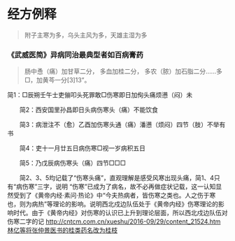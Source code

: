 # 经方例释


> 附子主寒为多，乌头主风为多，天雄主湿为多

### 《武威医简》异病同治最典型者如百病膏药
> 肠中恿（痛）加甘草二分，
> 多血加桂二分，
> 多农（脓）加石脂二分……多□，加黄芩一分[3]13”。


简1：□辰朔壬午士吏傰叩头死罪敢□伤寒即日加侚头痛烦懑（闷）未

　　简2：西安国里孙昌即日头病伤寒头（痛）不能饮食

　　简3：病泄注不（愈）乙酉加伤寒头通（痛）潘懑（烦闷）四节（肢）不举有书

　　简4：吏十一月廿五日病伤寒□视一岁病积五日

　　简5：乃戊辰病伤寒头（痛）四节□□□

　　简2、3、5均记载了“伤寒头痛”，直观理解是感受风寒出现头痛，简1、4只有“病伤寒”三字，说明 “伤寒”已成为了病名，故不必再做症状记载，这一认知显然受到了《黄帝内经·素问·热论》中“今夫热病者，皆伤寒之类也。人之伤于寒也，则为病热”等理论的影响。说明西北戍边队伍处于《黄帝内经》伤寒理论的影响时代。由于《黄帝内经》对伤寒的认识已上升到理论层面，所以西北戍边队伍对伤寒二字的记
  http://cntcm.com.cn/xueshu/2016-09/29/content_21524.htm
[林亿等将张仲景医书的桂类药名改为桂枝](https://square.umin.ac.jp/mayanagi/paper02/GuiGB.htm)
